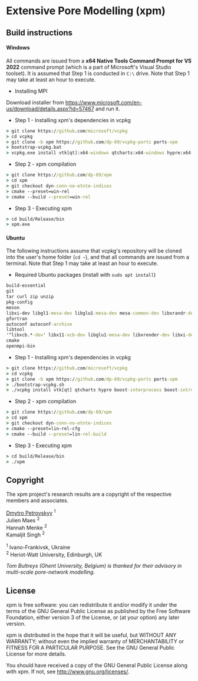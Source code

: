 Extensive Pore Modelling (xpm)
===

<!-- 
## Downloads

The latest release can be found at

| Platform                | Files          |
|-------------------------|----------------|
| Windows ZIP (portable)  | *coming soon*  |

To run xpm, unpack a zip archive and run the executable `xpm.exe`. -->


## Build instructions


#### Windows

All commands are issued from a **x64 Native Tools Command Prompt for VS 2022** command prompt (which is a part of Microsoft's Visual Studio toolset). It is assumed that Step 1 is conducted in `C:\` drive. Note that Step 1 may take at least an hour to execute.

- Installing MPI

Download installer from https://www.microsoft.com/en-us/download/details.aspx?id=57467 and run it.

- Step 1 - Installing xpm's dependencies in vcpkg
```cmd
> git clone https://github.com/microsoft/vcpkg
> cd vcpkg
> git clone -b xpm https://github.com/dp-69/vcpkg-ports ports-xpm
> bootstrap-vcpkg.bat
> vcpkg.exe install vtk[qt]:x64-windows qtcharts:x64-windows hypre:x64-windows boost-interprocess:x64-windows boost-intrusive:x64-windows boost-iostreams:x64-windows boost-graph:x64-windows fmt:x64-windows --overlay-ports=ports-xpm --clean-after-build
```

- Step 2 - xpm compilation
```cmd
> git clone https://github.com/dp-69/xpm
> cd xpm
> git checkout dyn-conn-no-etnte-indices
> cmake --preset=win-rel
> cmake --build --preset=win-rel
```

- Step 3 - Executing xpm
```cmd
> cd build/Release/bin
> xpm.exe
```

#### Ubuntu

The following instructions assume that vcpkg's repository will be cloned into the user's home folder (`cd ~`), and that all commands are issued from a terminal. Note that Step 1 may take at least an hour to execute.

- Required Ubuntu packages (install with `sudo apt install`)

```cmd
build-essential
git
tar curl zip unzip                                                                                                
pkg-config
meson
libxi-dev libgl1-mesa-dev libglu1-mesa-dev mesa-common-dev libxrandr-dev libxxf86vm-dev
gfortran
autoconf autoconf-archive
libtool
'^libxcb.*-dev' libx11-xcb-dev libglu1-mesa-dev libxrender-dev libxi-dev libxkbcommon-dev libxkbcommon-x11-dev
cmake 
openmpi-bin
```

- Step 1 - Installing xpm's dependencies in vcpkg
```cmd
> git clone https://github.com/microsoft/vcpkg
> cd vcpkg
> git clone -b xpm https://github.com/dp-69/vcpkg-ports ports-xpm
> ./bootstrap-vcpkg.sh
> ./vcpkg install vtk[qt] qtcharts hypre boost-interprocess boost-intrusive boost-iostreams boost-graph fmt --overlay-ports=ports-xpm --clean-after-build
```

- Step 2 - xpm compilation
```cmd
> git clone https://github.com/dp-69/xpm
> cd xpm
> git checkout dyn-conn-no-etnte-indices
> cmake --preset=lin-rel-cfg
> cmake --build --preset=lin-rel-build
```

- Step 3 - Executing xpm
```cmd
> cd build/Release/bin
> ./xpm
```

## Copyright

The xpm project's research results are a copyright of the respective members and associates.

[Dmytro Petrovskyy](https://www.linkedin.com/in/dmytro-petrovskyy/) <sup>1</sup><br/>
Julien Maes <sup>2</sup><br/>
Hannah Menke <sup>2</sup><br/>
Kamaljit Singh <sup>2</sup><br/>

<sup>1</sup> Ivano-Frankivsk, Ukraine<br/>
<sup>2</sup> Heriot-Watt University, Edinburgh, UK

*Tom Bultreys (Ghent University, Belgium) is thanked for their advisory in multi-scale pore-network modelling.*

## License

xpm is free software: you can redistribute it and/or modify it under the terms of the GNU General Public License as published by the Free Software Foundation, either version 3 of the License, or (at your option) any later version.

xpm is distributed in the hope that it will be useful, but WITHOUT ANY WARRANTY; without even the implied warranty of MERCHANTABILITY or FITNESS FOR A PARTICULAR PURPOSE. See the GNU General Public License for more details.

You should have received a copy of the GNU General Public License along with xpm. If not, see <http://www.gnu.org/licenses/>.